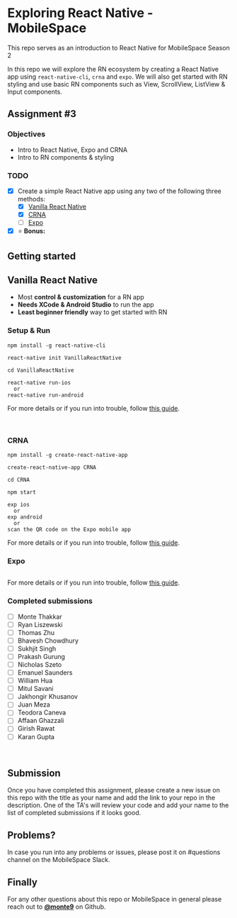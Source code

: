 # Exploring React Native - MobileSpace

This repo serves as an introduction to React Native for MobileSpace Season 2

In this repo we will explore the RN ecosystem by creating a React Native app using `react-native-cli`, `crna` and `expo`. We will also get started with RN styling and use basic RN components such as View, ScrollView, ListView & Input components.

## Assignment #3

### Objectives

- Intro to React Native, Expo and CRNA
- Intro to RN components & styling

### TODO

- [X] Create a simple React Native app using any two of the following three methods:
  - [X] [Vanilla React Native](https://facebook.github.io/react-native/)
  - [X] [CRNA](https://github.com/react-community/create-react-native-app)
  - [ ] [Expo](https://expo.io)

- [x] :star: **Bonus:**

## Getting started

## Vanilla React Native

- Most **control & customization** for a RN app
- **Needs XCode & Android Studio** to run the app
- **Least beginner friendly** way to get started with RN

### Setup & Run

```
npm install -g react-native-cli

react-native init VanillaReactNative

cd VanillaReactNative

react-native run-ios
  or
react-native run-android
```

For more details or if you run into trouble, follow [this guide](https://facebook.github.io/react-native/docs/getting-started.html#installing-dependencies).

<br />

### CRNA

```
npm install -g create-react-native-app

create-react-native-app CRNA

cd CRNA

npm start

exp ios
  or
exp android
  or
scan the QR code on the Expo mobile app
```

For more details or if you run into trouble, follow [this guide](https://github.com/react-community/create-react-native-app#quick-overview).

### Expo

```

```

For more details or if you run into trouble, follow [this guide](https://docs.expo.io/versions/latest/guides/up-and-running.html).

### Completed submissions

- [ ] Monte Thakkar
- [ ] Ryan Liszewski
- [ ] Thomas Zhu
- [ ] Bhavesh Chowdhury
- [ ] Sukhjit Singh
- [ ] Prakash Gurung
- [ ] Nicholas Szeto
- [ ] Emanuel Saunders
- [ ] William Hua
- [ ] Mitul Savani
- [ ] Jakhongir Khusanov
- [ ] Juan Meza
- [ ] Teodora Caneva
- [ ] Affaan Ghazzali
- [ ] Girish Rawat
- [ ] Karan Gupta

<br />

## Submission

Once you have completed this assignment, please create a new issue on this repo with the title as your name and add the link to your repo in the description. One of the TA's will review your code and add your name to the list of completed submissions if it looks good.

## Problems?

In case you run into any problems or issues, please post it on #questions channel on the MobileSpace Slack.

## Finally

For any other questions about this repo or MobileSpace in general please reach out to [**@monte9**](https://github.com/monte9) on Github.
